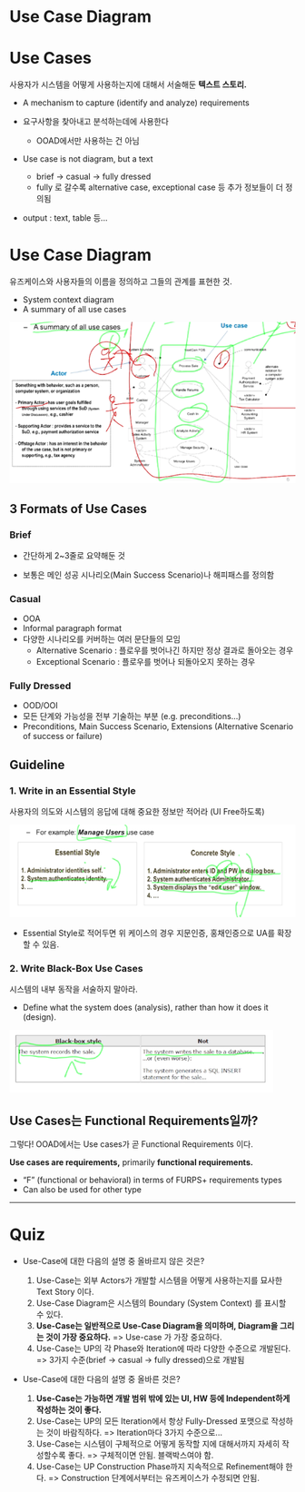Use Case Diagram
====



# Use Cases

사용자가 시스템을 어떻게 사용하는지에 대해서 서술해둔 **텍스트 스토리.**

- A mechanism to capture (identify and analyze) requirements

- 요구사항을 찾아내고 분석하는데에 사용한다
  - OOAD에서만 사용하는 건 아님
- Use case is not diagram, but a text
  - brief -> casual -> fully dressed
  - fully 로 갈수록 alternative case, exceptional case  등 추가 정보들이 더 정의됨
- output : text, table 등...

# Use Case Diagram

유즈케이스와 사용자들의 이름을 정의하고 그들의 관계를 표현한 것.

- System context diagram
- A summary of all use cases

![](./images/02_01_use_case_diagram.png)

## 3 Formats of Use Cases

### Brief

- 간단하게 2~3줄로 요약해둔 것

- 보통은 메인 성공 시나리오(Main Success Scenario)나 해피패스를 정의함

### Casual

- OOA
- Informal paragraph format
- 다양한 시나리오를 커버하는 여러 문단들의 모임 
  - Alternative Scenario : 플로우를 벗어나긴 하지만 정상 결과로 돌아오는 경우
  - Exceptional Scenario : 플로우를 벗어나 되돌아오지 못하는 경우 

### Fully Dressed

- OOD/OOI
- 모든 단계와 가능성을 전부 기술하는 부분 (e.g. preconditions...)
- Preconditions, Main Success Scenario, Extensions (Alternative Scenario of success or failure)



## Guideline 

### 1. Write in an Essential Style

사용자의 의도와 시스템의 응답에 대해 중요한 정보만 적어라 (UI Free하도록)

![](./images/01_02_Guideline1.png)

- Essential Style로 적어두면 위 케이스의 경우 지문인증, 홍채인증으로 UA를 확장할 수 있음.

### 2. Write Black-Box Use Cases

시스템의 내부 동작을 서술하지 말아라.

- Define what the system does (analysis), rather than how it does it (design).

![](./images/01_03_Guideline2.png)



## Use Cases는 Functional Requirements일까?

그렇다! OOAD에서는 Use cases가 곧 Functional Requirements 이다.

**Use cases are requirements,** primarily **functional requirements.**

- “F” (functional or behavioral) in terms of FURPS+ requirements types
- Can also be used for other type



-----

# Quiz

- Use-Case에 대한 다음의 설명 중 올바르지 않은 것은?
  1. Use-Case는 외부 Actors가 개발할 시스템을 어떻게 사용하는지를 묘사한 Text Story 이다.
  2. Use-Case Diagram은 시스템의 Boundary (System Context) 를 표시할 수 있다.
  3. **Use-Case는 일반적으로 Use-Case Diagram을 의미하며, Diagram을 그리는 것이 가장 중요하다.** => Use-case 가 가장 중요하다.
  4. Use-Case는 UP의 각 Phase와 Iteration에 따라 다양한 수준으로 개발된다. => 3가지 수준(brief -> casual -> fully dressed)으로 개발됨



- Use-Case에 대한 다음의 설명 중 올바른 것은?
  1. **Use-Case는 가능하면 개발 범위 밖에 있는 UI, HW 등에 Independent하게 작성하는 것이  좋다.**
  2. Use-Case는 UP의 모든 Iteration에서 항상 Fully-Dressed 포맷으로 작성하는 것이 바람직하다. => Iteration마다 3가지 수준으로...
  3. Use-Case는 시스템이 구체적으로 어떻게 동작할 지에 대해서까지 자세히 작성할수록 좋다. => 구체적이면 안됨. 블랙박스여야 함.
  4. Use-Case는 UP Construction Phase까지 지속적으로 Refinement해야 한다. => Construction 단계에서부터는 유즈케이스가 수정되면 안됨.
